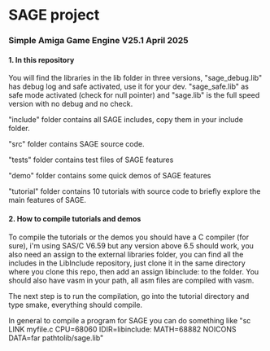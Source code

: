 <h1>SAGE project</h1>
<h3>Simple Amiga Game Engine V25.1 April 2025</h3>
<h4>1. In this repository</h4>
<p>You will find the libraries in the lib folder in three versions, "sage_debug.lib" has debug log and safe activated, use it for your dev.
"sage_safe.lib" as safe mode activated (check for null pointer) and "sage.lib" is the full speed version with no debug and no check.</p>
<p>"include" folder contains all SAGE includes, copy them in your include folder.</p>
<p>"src" folder contains SAGE source code.</p>
<p>"tests" folder contains test files of SAGE features</p>
<p>"demo" folder contains some quick demos of SAGE features</p>
<p>"tutorial" folder contains 10 tutorials with source code to briefly explore the main features of SAGE.</p>
<h4>2. How to compile tutorials and demos</h4>
<p>To compile the tutorials or the demos you should have a C compiler (for sure), i'm using SAS/C V6.59 but any version above 6.5 should work, you also need an assign to the external libraries folder, you can find all the includes in the LibInclude repository, just clone it in the same directory where you clone this repo, then add an assign libinclude: to the folder. You should also have vasm in your path, all asm files are compiled with vasm.</p>
<p>The next step is to run the compilation, go into the tutorial directory and type smake, everything should compile.</p>
<p>In general to compile a program for SAGE you can do something like "sc LINK myfile.c CPU=68060 IDIR=libinclude: MATH=68882 NOICONS DATA=far pathtolib/sage.lib"</p>
